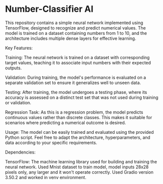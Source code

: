 # Number-Classifier AI
This repository contains a simple neural network implemented using TensorFlow, designed to recognize and predict numerical values. The model is trained on a dataset containing numbers from 1 to 10, and the architecture includes multiple dense layers for effective learning.

Key Features:

Training: The neural network is trained on a dataset with corresponding target values, teaching it to associate input numbers with their expected outputs.

Validation: During training, the model's performance is evaluated on a separate validation set to ensure it generalizes well to unseen data.

Testing: After training, the model undergoes a testing phase, where its accuracy is assessed on a distinct test set that was not used during training or validation.

Regression Task: As this is a regression problem, the model predicts continuous values rather than discrete classes. This makes it suitable for scenarios where predicting a numerical outcome is desired.

Usage:
The model can be easily trained and evaluated using the provided Python script. Feel free to adapt the architecture, hyperparameters, and data according to your specific requirements.

Dependencies:

TensorFlow: The machine learning library used for building and training the neural network.
Used Mnist dataset to train model, model inputs 28x28 pixels only, any  larger and it won't operate correctly.
Used Gradio version 3.50.2 and worked in venv environment.
